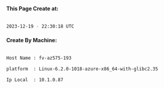 
   
#### This Page Create at:

```bash

2023-12-19 - 22:30:18 UTC

```

#### Create By Machine:

```bash

Host Name : fv-az575-193

platform  : Linux-6.2.0-1018-azure-x86_64-with-glibc2.35

Ip Local  : 10.1.0.87

```

